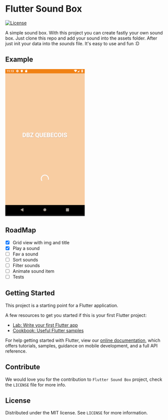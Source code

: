 
# Flutter Sound Box
[![License][license-image]][license-url]

A simple sound box. With this project you can create fastly your own sound box. Just clone this repo and add your sound into the assets folder. After just init your data into the *sounds* file. It's easy to use and fun :D

## Example 

![example](https://raw.githubusercontent.com/EmilienLeroy/FlutterSoundBox/master/assets/example.gif)

## RoadMap

- [x] Grid view with img and title
- [x] Play a sound
- [ ] Fav a sound
- [ ] Sort sounds
- [ ] Filter sounds
- [ ] Animate sound item
- [ ] Tests

## Getting Started

This project is a starting point for a Flutter application.

A few resources to get you started if this is your first Flutter project:

- [Lab: Write your first Flutter app](https://flutter.io/docs/get-started/codelab)
- [Cookbook: Useful Flutter samples](https://flutter.io/docs/cookbook)

For help getting started with Flutter, view our 
[online documentation](https://flutter.io/docs), which offers tutorials, 
samples, guidance on mobile development, and a full API reference.

## Contribute

We would love you for the contribution to ``Flutter Sound Box`` project, check the ``LICENSE`` file for more info.


## License

Distributed under the MIT license. See ``LICENSE`` for more information.

[license-image]: https://img.shields.io/badge/License-MIT-blue.svg
[license-url]: LICENSE
